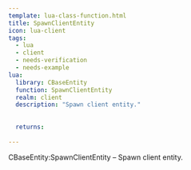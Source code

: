 ```yaml
---
template: lua-class-function.html
title: SpawnClientEntity
icon: lua-client
tags:
  - lua
  - client
  - needs-verification
  - needs-example
lua:
  library: CBaseEntity
  function: SpawnClientEntity
  realm: client
  description: "Spawn client entity."
  
  
  returns:
    
---
```


<div class="lua__search__keywords">
CBaseEntity:SpawnClientEntity &#x2013; Spawn client entity.
</div>
